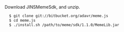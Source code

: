 Download JINSMemeSdk, and unzip.
```sh
  $ git clone git://bitbucket.org/adavr/meme.js
  $ cd meme.js
  $ ./install.sh /path/to/meme/sdk/1.1.0/MemeLib.jar
```